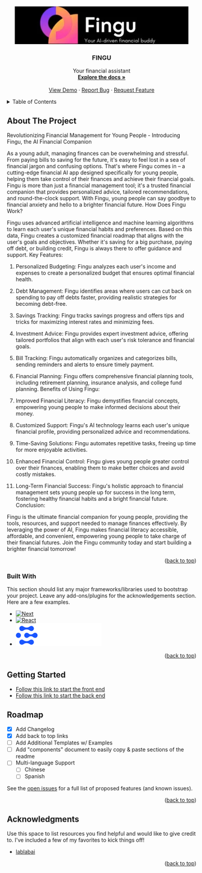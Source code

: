<!-- Improved compatibility of back to top link: See: https://github.com/othneildrew/Best-README-Template/pull/73 -->
<a name="readme-top"></a>
<!--
*** Thanks for checking out the Best-README-Template. If you have a suggestion
*** that would make this better, please fork the repo and create a pull request
*** or simply open an issue with the tag "enhancement".
*** Don't forget to give the project a star!
*** Thanks again! Now go create something AMAZING! :D
-->



<!-- PROJECT SHIELDS -->
<!--
*** I'm using markdown "reference style" links for readability.
*** Reference links are enclosed in brackets [ ] instead of parentheses ( ).
*** See the bottom of this document for the declaration of the reference variables
*** for contributors-url, forks-url, etc. This is an optional, concise syntax you may use.
*** https://www.markdownguide.org/basic-syntax/#reference-style-links
-->
<!-- [![Contributors][contributors-shield]][contributors-url]
[![Forks][forks-shield]][forks-url]
[![Stargazers][stars-shield]][stars-url]
[![Issues][issues-shield]][issues-url]
[![MIT License][license-shield]][license-url]
[![LinkedIn][linkedin-shield]][linkedin-url] -->



<!-- PROJECT LOGO -->
<br />
<div align="center">
    <img src="./client/public/images/fingu.webp" alt="Logo" width="auto" height="100">
  </a>

  <h3 align="center">FINGU</h3>

  <p align="center">
    Your financial assistant
    <br />
    <a href="https://github.com/othneildrew/Best-README-Template"><strong>Explore the docs »</strong></a>
    <br />
    <br />
    <a href="https://fingu-frontend-theta.vercel.app/">View Demo</a>
    ·
    <a href="https://github.com/vikyw89/fingu-frontend/issues/new?assignees=&labels=bug&projects=&template=bug-report---.md">Report Bug</a>
    ·
    <a href="https://github.com/vikyw89/fingu-frontend/issues/new?assignees=&labels=enhancement&projects=&template=feature-request---.md">Request Feature</a>
  </p>
</div>



<!-- TABLE OF CONTENTS -->
<details>
  <summary>Table of Contents</summary>
  <ol>
    <li>
      <a href="#about-the-project">About The Project</a>
      <ul>
        <li><a href="#built-with">Built With</a></li>
      </ul>
    </li>
    <li>
      <a href="#getting-started">Getting Started</a>
      <ul>
        <li><a href="#prerequisites">Prerequisites</a></li>
        <li><a href="#installation">Installation</a></li>
      </ul>
    </li>
    <li><a href="#usage">Usage</a></li>
    <li><a href="#roadmap">Roadmap</a></li>
    <li><a href="#contributing">Contributing</a></li>
    <li><a href="#license">License</a></li>
    <li><a href="#contact">Contact</a></li>
    <li><a href="#acknowledgments">Acknowledgments</a></li>
  </ol>
</details>



<!-- ABOUT THE PROJECT -->
## About The Project

Revolutionizing Financial Management for Young People - Introducing Fingu, the AI Financial Companion

As a young adult, managing finances can be overwhelming and stressful. From paying bills to saving for the future, it's easy to feel lost in a sea of financial jargon and confusing options. That's where Fingu comes in – a cutting-edge financial AI app designed specifically for young people, helping them take control of their finances and achieve their financial goals.
Fingu is more than just a financial management tool; it's a trusted financial companion that provides personalized advice, tailored recommendations, and round-the-clock support. With Fingu, young people can say goodbye to financial anxiety and hello to a brighter financial future.
How Does Fingu Work?

Fingu uses advanced artificial intelligence and machine learning algorithms to learn each user's unique financial habits and preferences. Based on this data, Fingu creates a customized financial roadmap that aligns with the user's goals and objectives. Whether it's saving for a big purchase, paying off debt, or building credit, Fingu is always there to offer guidance and support.
Key Features:

1. Personalized Budgeting: Fingu analyzes each user's income and expenses to create a personalized budget that ensures optimal financial health.
2. Debt Management: Fingu identifies areas where users can cut back on spending to pay off debts faster, providing realistic strategies for becoming debt-free.
3. Savings Tracking: Fingu tracks savings progress and offers tips and tricks for maximizing interest rates and minimizing fees.
4. Investment Advice: Fingu provides expert investment advice, offering tailored portfolios that align with each user's risk tolerance and financial goals.
5. Bill Tracking: Fingu automatically organizes and categorizes bills, sending reminders and alerts to ensure timely payment.
6. Financial Planning: Fingu offers comprehensive financial planning tools, including retirement planning, insurance analysis, and college fund planning.
Benefits of Using Fingu:


1. Improved Financial Literacy: Fingu demystifies financial concepts, empowering young people to make informed decisions about their money.
2. Customized Support: Fingu's AI technology learns each user's unique financial profile, providing personalized advice and recommendations.
3. Time-Saving Solutions: Fingu automates repetitive tasks, freeing up time for more enjoyable activities.
4. Enhanced Financial Control: Fingu gives young people greater control over their finances, enabling them to make better choices and avoid costly mistakes.
5. Long-Term Financial Success: Fingu's holistic approach to financial management sets young people up for success in the long term, fostering healthy financial habits and a bright financial future.
Conclusion:

Fingu is the ultimate financial companion for young people, providing the tools, resources, and support needed to manage finances effectively. By leveraging the power of AI, Fingu makes financial literacy accessible, affordable, and convenient, empowering young people to take charge of their financial futures. Join the Fingu community today and start building a brighter financial tomorrow!

<p align="right">(<a href="#readme-top">back to top</a>)</p>



### Built With

This section should list any major frameworks/libraries used to bootstrap your project. Leave any add-ons/plugins for the acknowledgements section. Here are a few examples.

* [![Next][Next.js]][Next-url]
* [![React][React.js]][React-url]
* ![!\[Alt text\](<../../Downloads/Clarifai - The Worlds AI.svg>)](<client/public/Clarifai - The Worlds AI.svg>)

<p align="right">(<a href="#readme-top">back to top</a>)</p>



<!-- GETTING STARTED -->
## Getting Started

- [Follow this link to start the front end](client/README.md)
- [Follow this link to start the back end](https://github.com/Ahmed14z/FINGU_Assistant)


<!-- ROADMAP -->
## Roadmap

- [x] Add Changelog
- [x] Add back to top links
- [ ] Add Additional Templates w/ Examples
- [ ] Add "components" document to easily copy & paste sections of the readme
- [ ] Multi-language Support
    - [ ] Chinese
    - [ ] Spanish

See the [open issues](https://github.com/vikyw89/fingu-frontend/issues) for a full list of proposed features (and known issues).

<p align="right">(<a href="#readme-top">back to top</a>)</p>


<!-- ACKNOWLEDGMENTS -->
## Acknowledgments

Use this space to list resources you find helpful and would like to give credit to. I've included a few of my favorites to kick things off!

* [lablabai](https://lablab-ai.webpkgcache.com/doc/-/s/lablab.ai/event/llama-2-hackathon-with-clarifai)

<p align="right">(<a href="#readme-top">back to top</a>)</p>



<!-- MARKDOWN LINKS & IMAGES -->
<!-- https://www.markdownguide.org/basic-syntax/#reference-style-links -->
[contributors-shield]: https://img.shields.io/github/contributors/othneildrew/Best-README-Template.svg?style=for-the-badge
[contributors-url]: https://github.com/othneildrew/Best-README-Template/graphs/contributors
[forks-shield]: https://img.shields.io/github/forks/othneildrew/Best-README-Template.svg?style=for-the-badge
[forks-url]: https://github.com/othneildrew/Best-README-Template/network/members
[stars-shield]: https://img.shields.io/github/stars/othneildrew/Best-README-Template.svg?style=for-the-badge
[stars-url]: https://github.com/othneildrew/Best-README-Template/stargazers
[issues-shield]: https://img.shields.io/github/issues/othneildrew/Best-README-Template.svg?style=for-the-badge
[issues-url]: https://github.com/othneildrew/Best-README-Template/issues
[license-shield]: https://img.shields.io/github/license/othneildrew/Best-README-Template.svg?style=for-the-badge
[license-url]: https://github.com/othneildrew/Best-README-Template/blob/master/LICENSE.txt
[linkedin-shield]: https://img.shields.io/badge/-LinkedIn-black.svg?style=for-the-badge&logo=linkedin&colorB=555
[linkedin-url]: https://linkedin.com/in/othneildrew
[product-screenshot]: images/screenshot.png
[Next.js]: https://img.shields.io/badge/next.js-000000?style=for-the-badge&logo=nextdotjs&logoColor=white
[Next-url]: https://nextjs.org/
[React.js]: https://img.shields.io/badge/React-20232A?style=for-the-badge&logo=react&logoColor=61DAFB
[React-url]: https://reactjs.org/
[Vue.js]: https://img.shields.io/badge/Vue.js-35495E?style=for-the-badge&logo=vuedotjs&logoColor=4FC08D
[Vue-url]: https://vuejs.org/
[Angular.io]: https://img.shields.io/badge/Angular-DD0031?style=for-the-badge&logo=angular&logoColor=white
[Angular-url]: https://angular.io/
[Svelte.dev]: https://img.shields.io/badge/Svelte-4A4A55?style=for-the-badge&logo=svelte&logoColor=FF3E00
[Svelte-url]: https://svelte.dev/
[Laravel.com]: https://img.shields.io/badge/Laravel-FF2D20?style=for-the-badge&logo=laravel&logoColor=white
[Laravel-url]: https://laravel.com
[Bootstrap.com]: https://img.shields.io/badge/Bootstrap-563D7C?style=for-the-badge&logo=bootstrap&logoColor=white
[Bootstrap-url]: https://getbootstrap.com
[JQuery.com]: https://img.shields.io/badge/jQuery-0769AD?style=for-the-badge&logo=jquery&logoColor=white
[JQuery-url]: https://jquery.com 
